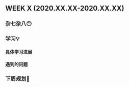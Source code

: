 WEEK X (2020.XX.XX-2020.XX.XX)
----------------------------

### 杂七杂八😶

### 学习💡

#### 具体学习进展

#### 遇到的问题

### 下周规划👻

